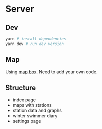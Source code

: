 # Server

## Dev

```sh
yarn # install dependencies
yarn dev # run dev version
```

## Map

Using [map box](https://www.mapbox.com/). Need to add your own code.

## Structure

- index page
- maps with stations
- station data and graphs
- winter swimmer diary
- settings page
